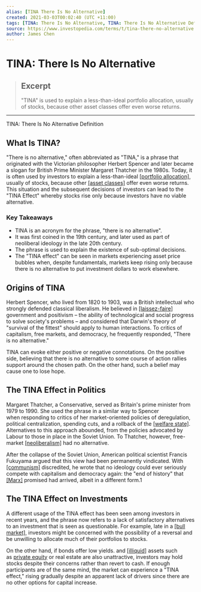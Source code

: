 ```yaml
---
alias: [TINA There Is No Alternative]
created: 2021-03-03T00:02:40 (UTC +11:00)
tags: [TINA: There Is No Alternative, TINA: There Is No Alternative Definition]
source: https://www.investopedia.com/terms/t/tina-there-no-alternative.asp
author: James Chen
---
```


# TINA: There Is No Alternative

> ## Excerpt
> "TINA" is used to explain a less-than-ideal portfolio allocation, usually of stocks, because other asset classes offer even worse returns.

---

TINA: There Is No Alternative Definition
## What Is TINA?

"There is no alternative," often abbreviated as "TINA," is a phrase that originated with the Victorian philosopher Herbert Spencer and later became a slogan for British Prime Minister Margaret Thatcher in the 1980s. Today, it is often used by investors to explain a less-than-ideal [[portfolio allocation]](https://www.investopedia.com/terms/a/assetallocation.asp), usually of stocks, because other [[asset classes]](https://www.investopedia.com/terms/a/assetclasses.asp) offer even worse returns. This situation and the subsequent decisions of investors can lead to the "TINA Effect" whereby stocks rise only because investors have no viable alternative.

### Key Takeaways

-   TINA is an acronym for the phrase, "there is no alternative".
-   It was first coined in the 19th century, and later used as part of neoliberal ideology in the late 20th century.
-   The phrase is used to explain the existence of sub-optimal decisions.
-   The "TINA effect" can be seen in markets experiencing asset price bubbles when, despite fundamentals, markets keep rising only because there is no alternative to put investment dollars to work elsewhere.

## Origins of TINA

Herbert Spencer, who lived from 1820 to 1903, was a British intellectual who strongly defended classical liberalism. He believed in [[laissez-faire]](https://www.investopedia.com/terms/l/laissezfaire.asp) government and positivism – the ability of technological and social progress to solve society's problems – and considered that Darwin's theory of "survival of the fittest" should apply to human interactions. To critics of capitalism, free markets, and democracy, he frequently responded, "There is no alternative."

TINA can evoke either positive or negative connotations. On the positive side, believing that there is no alternative to some course of action rallies support around the chosen path. On the other hand, such a belief may cause one to lose hope.

## The TINA Effect in Politics

Margaret Thatcher, a Conservative, served as Britain's prime minister from 1979 to 1990. She used the phrase in a similar way to Spencer when responding to critics of her market-oriented policies of deregulation, political centralization, spending cuts, and a rollback of the [[welfare state]](https://www.investopedia.com/terms/w/welfare-state.asp). Alternatives to this approach abounded, from the policies advocated by Labour to those in place in the Soviet Union. To Thatcher, however, free-market [[neoliberalism]](https://www.investopedia.com/terms/n/neoliberalism.asp) had no alternative.

After the collapse of the Soviet Union, American political scientist Francis Fukuyama argued that this view had been permanently vindicated. With [[communism]](https://www.investopedia.com/terms/c/communism.asp) discredited, he wrote that no ideology could ever seriously compete with capitalism and democracy again: the "end of history" that [[Marx]](https://www.investopedia.com/terms/k/karl-marx.asp) promised had arrived, albeit in a different form.1

## The TINA Effect on Investments

A different usage of the TINA effect has been seen among investors in recent years, and the phrase now refers to a lack of satisfactory alternatives to an investment that is seen as questionable. For example, late in a [[bull market]](https://www.investopedia.com/terms/b/bullmarket.asp), investors might be concerned with the possibility of a reversal and be unwilling to allocate much of their portfolios to stocks.

On the other hand, if bonds offer low yields. and [[illiquid]](https://www.investopedia.com/terms/l/liquidity.asp) assets such as [private equity](https://www.investopedia.com/terms/p/privateequity.asp) or real estate are also unattractive, investors may hold stocks despite their concerns rather than revert to cash. If enough participants are of the same mind, the market can experience a "TINA effect," rising gradually despite an apparent lack of drivers since there are no other options for capital increase.

